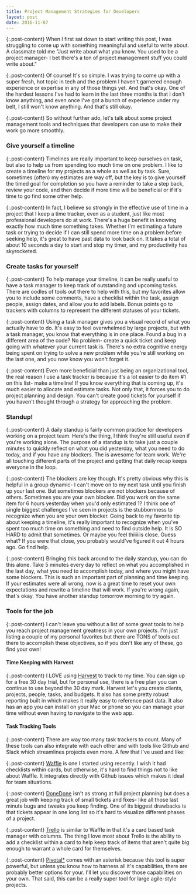 ```yaml
---
title: Project Management Strategies for Developers
layout: post
date: 2016-11-07
---
```


{:.post-content}
When I first sat down to start writing this post, I was struggling to come up with something meaningful and useful to write about. A classmate told me "Just write about what you know. You used to be a project manager- I bet there's a ton of project management stuff you could write about."

{:.post-content}
Of course! It's so simple. I was trying to come up with a super fresh, hot topic in tech and the problem I haven't garnered enough experience or expertise in any of those things yet. And that's okay. One of the hardest lessons I've had to learn in the last three months is that I don't know anything, and even once I've got a bunch of experience under my belt, I still won't know anything. And that's still okay.

{:.post-content}
So without further ado, let's talk about some project management tools and techniques that developers can use to make their work go more smoothly.


### Give yourself a timeline

{:.post-content}
Timelines are really important to keep ourselves on task, but also to help us from spending too much time on one problem. I like to create a timeline for my projects as a whole as well as by task. Sure, sometimes (often) my estimates are way off, but the key is to give yourself the timed goal for completion so you have a reminder to take a step back, review your code, and then decide if more time will be beneficial or if it's time to go find some other help.

{:.post-content}
In fact, I believe so strongly in the effective use of time in a project that I keep a time tracker, even as a student, just like most professional developers do at work. There's a huge benefit in knowing exactly how much time something takes. Whether I'm estimating a future task or trying to decide if I can still spend more time on a problem before seeking help, it's great to have past data to look back on. It takes a total of about 10 seconds a day to start and stop my timer, and my productivity has skyrocketed.

### Create tasks for yourself

{:.post-content}
To help manage your timeline, it can be really useful to have a task manager to keep track of outstanding and upcoming tasks. There are oodles of tools out there to help with this, but my favorites allow you to include some comments, have a checklist within the task, assign people, assign dates, and allow you to add labels. Bonus points go to trackers with columns to represent the different statuses of your tickets.

{:.post-content}
Using a task manager gives you a visual record of what you actually have to do. It's easy to feel overwhelmed by large projects, but with a task manager, you know that everything is in one place. Found a bug in a different area of the code? No problem- create a quick ticket and keep going with whatever your current task is. There's no extra cognitive energy being spent on trying to solve a new problem while you're still working on the last one, and you now know you won't forget it.

{:.post-content}
Even more beneficial than just being an organizational tool, the real reason I use a task tracker is because it's a lot easier to do item #1 on this list- make a timeline! If you know everything that is coming up, it's much easier to allocate and estimate tasks. Not only that, it forces you to do project planning and design. You can't create good tickets for yourself if you haven't thought through a strategy for approaching the problem.

### Standup!

{:.post-content}
A daily standup is fairly common practice for developers working on a project team. Here's the thing, I think they're still useful even if you're working alone. The purpose of a standup is to take just a couple minutes to quickly reflect on what you did yesterday, what you need to do today, and if you have any blockers. The is awesome for team work. We're all touching different parts of the project and getting that daily recap keeps everyone in the loop.

{:.post-content}
The blockers are key though. It's pretty obvious why this is helpful in a group dynamic- I can't move on to my next task until you finish up your last one. But sometimes blockers are not blockers because of others. Sometimes you are your own blocker. Did you work on the same item for 6 hours yesterday when you'd only estimated 1? I think one of single biggest challenges I've seen in projects is the stubbornness to recognize when you are your own blocker. Going back to my favorite tip about keeping a timeline, it's really important to recognize when you've spent too much time on something and need to find outside help. It is SO HARD to admit that sometimes. Or maybe you feel thiiiiiis close. Guess what? If you were that close, you probably would've figured it out 4 hours ago. Go find help.

{:.post-content}
Bringing this back around to the daily standup, you can do this alone. Take 5 minutes every day to reflect on what you accomplished in the last day, what you need to accomplish today, and where you might have some blockers. This is such an important part of planning and time keeping. If your estimates were all wrong, now is a great time to reset your own expectations and rewrite a timeline that will work. If you're wrong again, that's okay. You have another standup tomorrow morning to try again.

### Tools for the job

{:.post-content}
I can't leave you without a list of some great tools to help you reach project management greatness in your own projects. I'm just listing a couple of my personal favorites but there are TONS of tools out there to accomplish these objectives, so if you don't like any of these, go find your own!

#### Time Keeping with Harvest

{:.post-content}
I LOVE using [Harvest](https://www.getharvest.com/) to track to my time. You can sign up for a free 30 day trial, but for personal use, there is a free plan you can continue to use beyond the 30 day mark. Harvest let's you create clients, projects, people, tasks, and budgets. It also has some pretty robust reporting built in which makes it really easy to reference past data. It also has an app you can install on your Mac or phone so you can manage your time without even having to navigate to the web app.

#### Task Tracking Tools

{:.post-content}
There are way too many task trackers to count. Many of these tools can also integrate with each other and with tools like Github and Slack which streamlines projects even more. A few that I've used and like:

{:.post-content}
[Waffle](https://waffle.io/) is one I started using recently. I wish it had checklists within cards, but otherwise, it's hard to find things not to like about Waffle. It integrates directly with Github issues which makes it ideal for team situations.

{:.post-content}
[DoneDone](https://www.getdonedone.com/) isn't as strong at full project planning but does a great job with keeping track of small tickets and fixes- like all those last minute bugs and tweaks you keep finding. One of its biggest drawbacks is that tickets appear in one long list so it's hard to visualize different phases of a project.

{:.post-content}
[Trello](https://trello.com/) is similar to Waffle in that it's a card based task manager with columns. The thing I love most about Trello is the ability to add a checklist within a card to help keep track of items that aren't quite big enough to warrant a whole card for themselves.

{:.post-content}
[Pivotal*](https://www.pivotaltracker.com/)  comes with an asterisk because this tool is super powerful, but unless you know how to harness all it's capabilities, there are probably better options for your. I'll let you discover those capabilities on your own. That said, this can be a really super tool for large agile-style projects.
